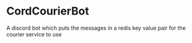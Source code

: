 # CordCourierBot
A discord bot which puts the messages in a redis key value pair for the courier service to use
